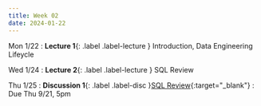 ```yaml
---
title: Week 02
date: 2024-01-22
---
```



Mon 1/22
: **Lecture 1**{: .label .label-lecture } Introduction, Data Engineering Lifeycle

Wed 1/24
: **Lecture 2**{: .label .label-lecture } SQL Review

Thu 1/25
: **Discussion 1**{: .label .label-disc }[SQL Review](https://data101.datahub.berkeley.edu/hub/user-redirect/git-pull?repo=https%3A%2F%2Fgithub.com%2Fcal-data-eng%2Ffa23-materials&urlpath=lab%2Ftree%2Ffa23-materials%2Fproj%2Fproj1%2Fproj1.ipynb&branch=main){:target="\_blank"}
  : Due Thu 9/21, 5pm